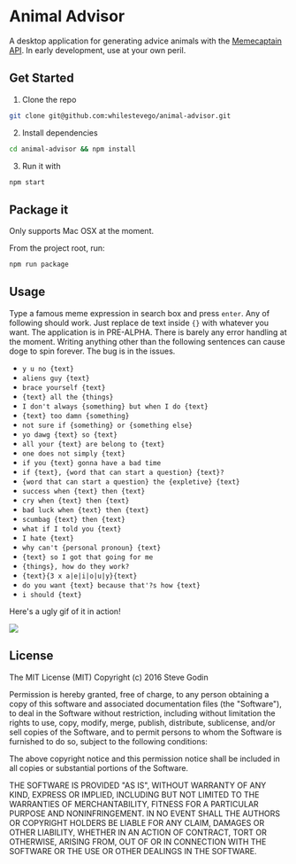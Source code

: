 # Animal Advisor
A desktop application for generating advice animals with the [Memecaptain
API](https://memecaptain.com/). In early development, use at your own peril.

## Get Started

1. Clone the repo

```sh
git clone git@github.com:whilestevego/animal-advisor.git
```

2. Install dependencies

```sh
cd animal-advisor && npm install
```

3. Run it with

```sh
npm start
```

## Package it

Only supports Mac OSX at the moment.

From the project root, run:

```sh
npm run package
```

## Usage

Type a famous meme expression in search box and press `enter`.
Any of following should work. Just replace de text inside `{}` with whatever you want. The application is in PRE-ALPHA. There is barely any error handling at the moment. Writing anything other than the following sentences can cause doge to spin forever. The bug is in the issues.

- `y u no {text}`
- `aliens guy {text}`
- `brace yourself {text}`
- `{text} all the {things}`
- `I don't always {something} but when I do {text}`
- `{text} too damn {something}`
- `not sure if {something} or {something else}`
- `yo dawg {text} so {text}`
- `all your {text} are belong to {text}`
- `one does not simply {text}`
- `if you {text} gonna have a bad time`
- `if {text}, {word that can start a question} {text}?`
- `{word that can start a question} the {expletive} {text}`
- `success when {text} then {text}`
- `cry when {text} then {text}`
- `bad luck when {text} then {text}`
- `scumbag {text} then {text}`
- `what if I told you {text}`
- `I hate {text}`
- `why can't {personal pronoun} {text}`
- `{text} so I got that going for me`
- `{things}, how do they work?`
- `{text}{3 x a|e|i|o|u|y}{text}`
- `do you want {text} because that'?s how {text}`
- `i should {text}`

Here's a ugly gif of it in action!

![](http://i.imgur.com/d17csqY.gif)

## License
The MIT License (MIT)
Copyright (c) 2016 Steve Godin

Permission is hereby granted, free of charge, to any person obtaining a copy of this software and associated documentation files (the "Software"), to deal in the Software without restriction, including without limitation the rights to use, copy, modify, merge, publish, distribute, sublicense, and/or sell copies of the Software, and to permit persons to whom the Software is furnished to do so, subject to the following conditions:

The above copyright notice and this permission notice shall be included in all copies or substantial portions of the Software.

THE SOFTWARE IS PROVIDED "AS IS", WITHOUT WARRANTY OF ANY KIND, EXPRESS OR IMPLIED, INCLUDING BUT NOT LIMITED TO THE WARRANTIES OF MERCHANTABILITY, FITNESS FOR A PARTICULAR PURPOSE AND NONINFRINGEMENT. IN NO EVENT SHALL THE AUTHORS OR COPYRIGHT HOLDERS BE LIABLE FOR ANY CLAIM, DAMAGES OR OTHER LIABILITY, WHETHER IN AN ACTION OF CONTRACT, TORT OR OTHERWISE, ARISING FROM, OUT OF OR IN CONNECTION WITH THE SOFTWARE OR THE USE OR OTHER DEALINGS IN THE SOFTWARE.
